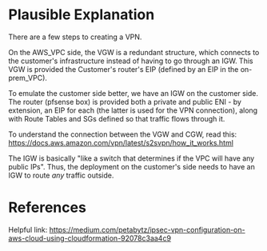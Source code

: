 # Plausible Explanation

There are a few steps to creating a VPN.

On the AWS_VPC side, the VGW is a redundant structure, which connects to the customer's infrastructure instead of having to go through an IGW. This VGW is provided the Customer's router's EIP (defined by an EIP in the on-prem_VPC).

To emulate the customer side better, we have an IGW on the customer side. The router (pfsense box) is provided both a private and public ENI - by extension, an EIP for each (the latter is used for the VPN connection), along with Route Tables and SGs defined so that traffic flows through it.

To understand the connection between the VGW and CGW, read this: https://docs.aws.amazon.com/vpn/latest/s2svpn/how_it_works.html

The IGW is basically "like a switch that determines if the VPC will have any public IPs". Thus, the deployment on the customer's side needs to have an IGW to route *any* traffic outside.

# References

Helpful link: https://medium.com/petabytz/ipsec-vpn-configuration-on-aws-cloud-using-cloudformation-92078c3aa4c9
